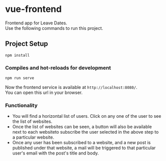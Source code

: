 # vue-frontend
Frontend app for Leave Dates.
<br />
Use the following commands to run this project.

## Project Setup
```
npm install
```

### Compiles and hot-reloads for development
```
npm run serve
```
Now the frontend service is available at `http://localhost:8080/`.
<br />
You can open this url in your browser.

### Functionality
- You will find a horizontal list of users. Click on any one of the user to see the list of websites.
- Once the list of websites can be seen, a button will also be available next to each websiteto subscribe the user selected in the above step to a particular website.
- Once any user has been subscribed to a website, and a new post is published under that website, a mail will be triggered to that particular user's email with the post's title and body. 
